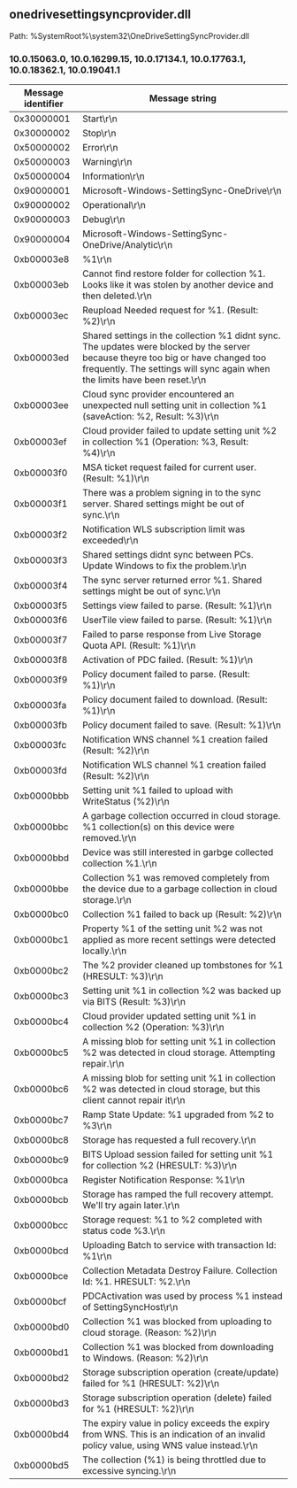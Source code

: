 ## onedrivesettingsyncprovider.dll

Path: %SystemRoot%\system32\OneDriveSettingSyncProvider.dll

### 10.0.15063.0, 10.0.16299.15, 10.0.17134.1, 10.0.17763.1, 10.0.18362.1, 10.0.19041.1

Message identifier | Message string
--- | ---
0x30000001 | Start\r\n
0x30000002 | Stop\r\n
0x50000002 | Error\r\n
0x50000003 | Warning\r\n
0x50000004 | Information\r\n
0x90000001 | Microsoft-Windows-SettingSync-OneDrive\r\n
0x90000002 | Operational\r\n
0x90000003 | Debug\r\n
0x90000004 | Microsoft-Windows-SettingSync-OneDrive/Analytic\r\n
0xb00003e8 | %1\r\n
0xb00003eb | Cannot find restore folder for collection %1. Looks like it was stolen by another device and then deleted.\r\n
0xb00003ec | Reupload Needed request for %1. (Result: %2)\r\n
0xb00003ed | Shared settings in the collection %1 didnt sync. The updates were blocked by the server because theyre too big or have changed too frequently. The settings will sync again when the limits have been reset.\r\n
0xb00003ee | Cloud sync provider encountered an unexpected null setting unit in collection %1 (saveAction: %2, Result: %3)\r\n
0xb00003ef | Cloud provider failed to update setting unit %2 in collection %1 (Operation: %3, Result: %4)\r\n
0xb00003f0 | MSA ticket request failed for current user. (Result: %1)\r\n
0xb00003f1 | There was a problem signing in to the sync server. Shared settings might be out of sync.\r\n
0xb00003f2 | Notification WLS subscription limit was exceeded\r\n
0xb00003f3 | Shared settings didnt sync between PCs. Update Windows to fix the problem.\r\n
0xb00003f4 | The sync server returned error %1. Shared settings might be out of sync.\r\n
0xb00003f5 | Settings view failed to parse. (Result: %1)\r\n
0xb00003f6 | UserTile view failed to parse. (Result: %1)\r\n
0xb00003f7 | Failed to parse response from Live Storage Quota API. (Result: %1)\r\n
0xb00003f8 | Activation of PDC failed. (Result: %1)\r\n
0xb00003f9 | Policy document failed to parse. (Result: %1)\r\n
0xb00003fa | Policy document failed to download. (Result: %1)\r\n
0xb00003fb | Policy document failed to save. (Result: %1)\r\n
0xb00003fc | Notification WNS channel %1 creation failed (Result: %2)\r\n
0xb00003fd | Notification WLS channel %1 creation failed (Result: %2)\r\n
0xb0000bbb | Setting unit %1 failed to upload with WriteStatus (%2)\r\n
0xb0000bbc | A garbage collection occurred in cloud storage. %1 collection(s) on this device were removed.\r\n
0xb0000bbd | Device was still interested in garbge collected collection %1.\r\n
0xb0000bbe | Collection %1 was removed completely from the device due to a garbage collection in cloud storage.\r\n
0xb0000bc0 | Collection %1 failed to back up (Result: %2)\r\n
0xb0000bc1 | Property %1 of the setting unit %2 was not applied as more recent settings were detected locally.\r\n
0xb0000bc2 | The %2 provider cleaned up tombstones for %1 (HRESULT: %3)\r\n
0xb0000bc3 | Setting unit %1 in collection %2 was backed up via BITS (Result: %3)\r\n
0xb0000bc4 | Cloud provider updated setting unit %1 in collection %2 (Operation: %3)\r\n
0xb0000bc5 | A missing blob for setting unit %1 in collection %2 was detected in cloud storage. Attempting repair.\r\n
0xb0000bc6 | A missing blob for setting unit %1 in collection %2 was detected in cloud storage, but this client cannot repair it\r\n
0xb0000bc7 | Ramp State Update: %1 upgraded from %2 to %3\r\n
0xb0000bc8 | Storage has requested a full recovery.\r\n
0xb0000bc9 | BITS Upload session failed for setting unit %1 for collection %2 (HRESULT: %3)\r\n
0xb0000bca | Register Notification Response: %1\r\n
0xb0000bcb | Storage has ramped the full recovery attempt.  We'll try again later.\r\n
0xb0000bcc | Storage request: %1 to %2 completed with status code %3.\r\n
0xb0000bcd | Uploading Batch to service with transaction Id: %1\r\n
0xb0000bce | Collection Metadata Destroy Failure. Collection Id: %1. HRESULT: %2.\r\n
0xb0000bcf | PDCActivation was used by process %1 instead of SettingSyncHost\r\n
0xb0000bd0 | Collection %1 was blocked from uploading to cloud storage. (Reason: %2)\r\n
0xb0000bd1 | Collection %1 was blocked from downloading to Windows. (Reason: %2)\r\n
0xb0000bd2 | Storage subscription operation (create/update) failed for %1 (HRESULT: %2)\r\n
0xb0000bd3 | Storage subscription operation (delete) failed for %1 (HRESULT: %2)\r\n
0xb0000bd4 | The expiry value in policy exceeds the expiry from WNS.  This is an indication of an invalid policy value, using WNS value instead.\r\n
0xb0000bd5 | The collection (%1) is being throttled due to excessive syncing.\r\n
